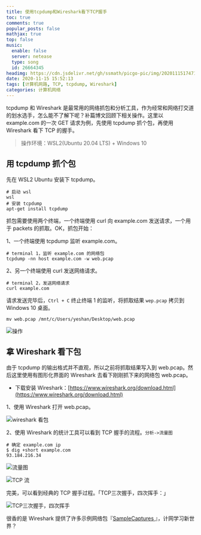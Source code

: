 ```yaml
---
title: 使用tcpdump和Wireshark看下TCP握手
toc: true
comments: true
popular_posts: false
mathjax: true
top: false
music:
  enable: false
  server: netease
  type: song
  id: 26664345
headimg: https://cdn.jsdelivr.net/gh/ssmath/picgo-pic/img/20201115174718.png
date: 2020-11-15 15:52:13
tags: [计算机网路, TCP, tcpdump, Wireshark]
categories: 计算机网络
---
```


tcpdump 和 Wireshark 是最常用的网络抓包和分析工具，作为经常和网络打交道的划水选手，怎么能不了解下呢？补篇博文回顾下相关操作。这里以 example.com 的一次 GET 请求为例，先使用 tcpdump 抓个包，再使用 Wireshark 看下 TCP 的握手。

> 操作环境：WSL2(Ubuntu 20.04 LTS) + Windows 10

<!-- more -->

## 用 tcpdump 抓个包

先在 WSL2 Ubuntu 安装下 tcpdump。

```shell
# 启动 wsl
wsl
# 安装 tcpdump
apt-get install tcpdump
```

抓包需要使用两个终端，一个终端使用 curl 向 example.com 发送请求，一个用于 packets 的抓取。OK，抓包开始：


1、一个终端使用 tcpdump 监听 example.com。

```shell
# terminal 1，监听 example.com 的网络包
tcpdump -nn host example.com -w web.pcap
```

2、另一个终端使用 curl 发送网络请求。

```shell
# terminal 2，发送网络请求
curl example.com
```

请求发送完毕后，`Ctrl + C` 终止终端 1 的监听，将抓取结果 `wep.pcap` 拷贝到 Windows 10 桌面。

```shell
mv web.pcap /mnt/c/Users/yeshan/Desktop/web.pcap
```

![操作](https://s3.ax1x.com/2020/11/15/DFPm6O.gif)

## 拿 Wireshark 看下包

由于 tcpdump 的输出格式并不直观，所以之前将抓取结果写入到 web.pcap。然后这里使用有图形化界面的 Wireshark 去看下刚刚抓下来的网络包 web.pcap。

- 下载安装 Wireshark：[https://www.wireshark.org/download.html](https://www.wireshark.org/download.html)

1、使用 Wireshark 打开 web.pcap。

![wireshark 看包](https://cdn.jsdelivr.net/gh/ssmath/picgo-pic/img/20201115173534.png)

2、使用 Wireshark 的统计工具可以看到 TCP 握手的流程。`分析->流量图`

```shell
# 确定 example.com ip
$ dig +short example.com
93.184.216.34
```

![流量图](https://cdn.jsdelivr.net/gh/ssmath/picgo-pic/img/20201115174333.png)

![TCP 流](https://cdn.jsdelivr.net/gh/ssmath/picgo-pic/img/20201115174144.png)

完美，可以看到经典的 TCP 握手过程。「TCP三次握手，四次挥手：」

![TCP三次握手，四次挥手](https://cdn.jsdelivr.net/gh/ssmath/picgo-pic/img/20201115174718.png)

很香的是 Wireshark 提供了许多示例网络包『[SampleCaptures
](https://gitlab.com/wireshark/wireshark/-/wikis/SampleCaptures#grpc)』，计网学习新世界？




